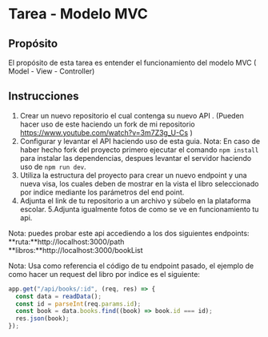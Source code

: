 # Tarea -  Modelo MVC

## Propósito

El propósito de esta tarea es entender el funcionamiento del modelo MVC ( Model - View - Controller) 

## Instrucciones

1. Crear un nuevo repositorio el cual contenga su nuevo API . (Pueden hacer uso de este haciendo un fork de mi repositorio https://www.youtube.com/watch?v=3m7Z3g_U-Cs )
2. Configurar y levantar el API haciendo uso de esta guia.
Nota:  En caso de haber hecho fork del proyecto primero ejecutar el comando `npm install` para instalar las dependencias, despues levantar el servidor haciendo uso de `npm run dev`.
3. Utiliza la estructura del proyecto para crear un nuevo endpoint y una nueva visa, los cuales deben de mostrar en la vista el libro seleccionado por indice mediante los parámetros del end point.
4. Adjunta el link de tu repositorio a un archivo y súbelo en la plataforma escolar.
5.Adjunta igualmente fotos de como se ve en funcionamiento tu api.

Nota: puedes probar este api accediendo a los dos siguientes endpoints:
**ruta:**http://localhost:3000/path
**libros:**http://localhost:3000/bookList

Nota: Usa como referencia el código de tu endpoint pasado, el ejemplo de como hacer un request del libro por indice es el siguiente:

```javascript
app.get("/api/books/:id", (req, res) => {
  const data = readData();
  const id = parseInt(req.params.id);
  const book = data.books.find((book) => book.id === id);
  res.json(book);
});


